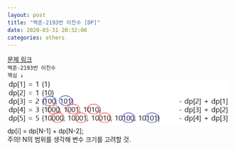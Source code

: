 ```yaml
---  
layout: post  
title: "백준-2193번 이친수 [DP]"  
date: 2020-03-31 20:32:00  
categories: others  
---  
```

<a href="https://www.acmicpc.net/problem/2193" target="_blank">문제 링크</a>  
`백준-2193번 이친수`  
`핵심 ↓`  
![my alternate text](/assets/boj_2193.PNG)  
dp[i] = dp[N-1] + dp[N-2];  
주의! N의 범위를 생각해 변수 크기를 고려할 것.  
<script src="https://gist.github.com/Raemerrr/c48ab995df4b908c290c73923107df9a.js"></script>
